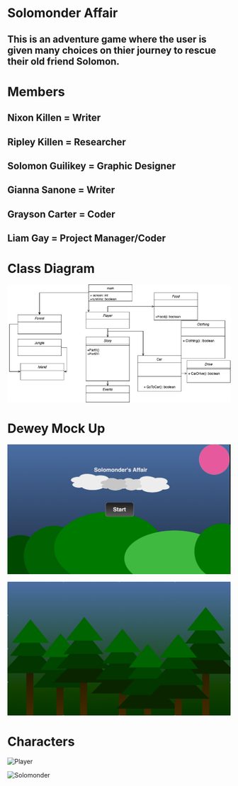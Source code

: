 # Solomonder Affair
## This is an adventure game where the user is given many choices on thier journey to rescue their old friend Solomon. 

# Members
## Nixon Killen = Writer 
## Ripley Killen = Researcher
## Solomon Guilikey = Graphic Designer
## Gianna Sanone = Writer
## Grayson Carter = Coder
## Liam Gay = Project Manager/Coder
# Class Diagram

![Gameplay](https://github.com/LiamTGay/Adventure-Story/blob/main/images/Solomander%20Game.jpg?raw=true)

# Dewey Mock Up
![Start Screen](https://github.com/LiamTGay/Adventure-Story/blob/main/images/Start%20Screen.png?raw=true)

![Forest Background](https://github.com/LiamTGay/Adventure-Story/blob/main/images/Forest.png?raw=true)

# Characters
![Player]()

![Solomonder]()
